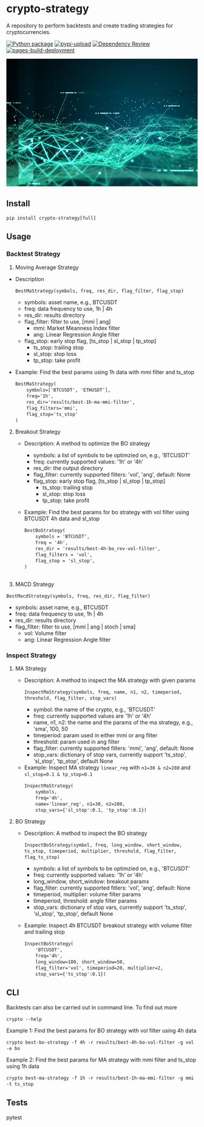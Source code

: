 # crypto-strategy
A repository to perform backtests and create trading strategies for cryptocurrencies.

[![Python package](https://github.com/minggnim/crypto-strategy/actions/workflows/python-package.yml/badge.svg)](https://github.com/minggnim/crypto-strategy/actions/workflows/python-package.yml)
[![pypi-upload](https://github.com/minggnim/crypto-strategy/actions/workflows/python-publish.yml/badge.svg)](https://github.com/minggnim/crypto-strategy/actions/workflows/python-publish.yml)
[![Dependency Review](https://github.com/minggnim/crypto-strategy/actions/workflows/dependency-review.yml/badge.svg)](https://github.com/minggnim/crypto-strategy/actions/workflows/dependency-review.yml)
[![pages-build-deployment](https://github.com/minggnim/crypto-strategy/actions/workflows/pages/pages-build-deployment/badge.svg)](https://github.com/minggnim/crypto-strategy/actions/workflows/pages/pages-build-deployment)

![](./img/algo-trading.png)


## Install
```
pip install crypto-strategy[full]
```

## Usage
### Backtest Strategy 

1. Moving Average Strategy

- Description
    ```
    BestMaStrategy(symbols, freq, res_dir, flag_filter, flag_stop)
    ```
    - symbols: asset name, e.g., BTCUSDT
    - freq: data frequency to use, 1h | 4h
    - res_dir: results directory
    - flag_filter: filter to use, [mmi | ang]
        - mmi: Market Meanness Index filter
        - ang: Linear Regression Angle filter
    - flag_stop: early stop flag, [ts_stop | sl_stop | tp_stop]
        - ts_stop: trailing stop
        - sl_stop: stop loss
        - tp_stop: take profit

- Example: Find the best params using 1h data with mmi filter and ts_stop
    ```
    BestMaStrategy(
        symbols=['BTCUSDT', 'ETHUSDT'], 
        freq='1h', 
        res_dir='results/best-1h-ma-mmi-filter', 
        flag_filters='mmi',
        flag_stop='ts_stop'
    )
    ```


2. Breakout Strategy
    - Description: A method to optimize the BO strategy
        - symbols: a list of symbols to be optimzied on, e.g., 'BTCUSDT'
        - freq: currently supported values: '1h' or '4h'
        - res_dir: the output directory
        - flag_filter: currently supported filters: 'vol', 'ang', default: None
        - flag_stop: early stop flag, [ts_stop | sl_stop | tp_stop]
            - ts_stop: trailing stop
            - sl_stop: stop loss
            - tp_stop: take profit


    - Example: Find the best params for bo strategy with vol filter using BTCUSDT 4h data and sl_stop
        ```
        BestBoStrategy(
            symbols = 'BTCUSDT',
            freq = '4h', 
            res_dir = 'results/best-4h-bo_rev-vol-filter', 
            flag_filters = 'vol',
            flag_stop = 'sl_stop',
        )


3. MACD Strategy
```
BestMacdStrategy(symbols, freq, res_dir, flag_filter)
```
- symbols: asset name, e.g., BTCUSDT
- freq: data frequency to use, 1h | 4h
- res_dir: results directory
- flag_filter: filter to use, [mmi | ang | stoch | sma]
    - vol: Volume filter
    - ang: Linear Regression Angle filter


### Inspect Strategy

1. MA Strategy

    - Description: A method to inspect the MA strategy with given params
        ```
        InspectMaStrategy(symbols, freq, name, n1, n2, timeperiod, threshold, flag_filter, stop_vars)
        ```
        - symbol: the name of the crypto, e.g., 'BTCUSDT'
        - freq: currently supported values are '1h' or '4h'
        - name, n1, n2: the name and the params of the ma strategy, e.g., 'sma', 100, 50
        - timeperiod: param used in either mmi or ang filter
        - threshold: param used in ang filter
        - flag_filter: currently supported fitlers: 'mmi', 'ang', default: None
        - stop_vars: dictionary of stop vars, currently support 'ts_stop', 'sl_stop', 'tp_stop', default None
    - Example: Inspect MA strategy `linear_reg` with `n1=30 & n2=280` and `sl_stop=0.1 & tp_stop=0.1`
        ```
        InspectMaStrategy(
            symbols, 
            freq='4h', 
            name='linear_reg', n1=30, n2=280, 
            stop_vars={'sl_stop':0.1, 'tp_stop':0.1})
        ```

2. BO Strategy

    - Description: A method to inspect the BO strategy
        ```
        InspectBoStrategy(symbol, freq, long_window, short_window, ts_stop, timeperiod, multiplier, threshold, flag_filter, flag_ts_stop)
        ```
        - symbols: a list of symbols to be optimzied on, e.g., 'BTCUSDT'
        - freq: currently supported values: '1h' or '4h'
        - long_window, short_window: breakout params
        - flag_filter: currently supported fitlers: 'vol', 'ang', default: None
        - timeperiod, multiplier: volume filter params
        - timeperiod, threshold: angle filter params
        - stop_vars: dictionary of stop vars, currently support 'ts_stop', 'sl_stop', 'tp_stop', default None

    - Example: Inspect 4h BTCUSDT breakout strategy with volume filter and trailing stop
        ```
        InspectBoStrategy(
            'BTCUSDT', 
            freq='4h', 
            long_window=100, short_window=50,
            flag_filter='vol', timeperiod=20, multiplier=2,
            stop_vars={'ts_stop':0.1})
        ```


## CLI

Backtests can also be carried out in command line. To find out more

```
crypto --help
```

Example 1: Find the best params for BO strategy with vol filter using 4h data
```
crypto best-bo-strategy -f 4h -r results/best-4h-bo-vol-filter -g vol -e bo
```

Example 2: Find the best params for MA strategy with mmi filter and ts_stop using 1h data
```
crypto best-ma-strategy -f 1h -r results/best-1h-ma-mmi-filter -g mmi -t ts_stop
```

## Tests
pytest
